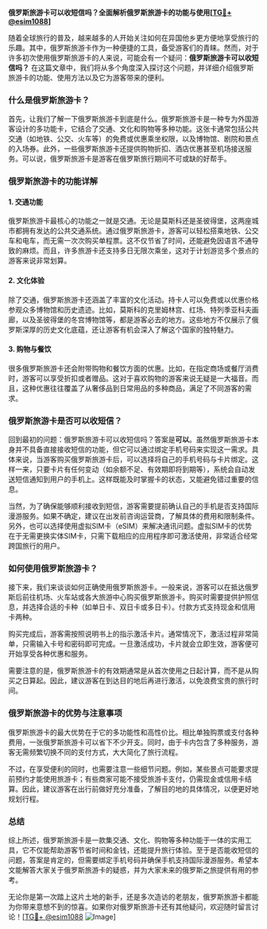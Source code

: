 **俄罗斯旅游卡可以收短信吗？全面解析俄罗斯旅游卡的功能与使用[[TG💪+ @esim1088](https://t.me/s/esim1088)]**

随着全球旅行的普及，越来越多的人开始关注如何在异国他乡更方便地享受旅行的乐趣。其中，俄罗斯旅游卡作为一种便捷的工具，备受游客们的青睐。然而，对于许多初次使用俄罗斯旅游卡的人来说，可能会有一个疑问：**俄罗斯旅游卡可以收短信吗？** 在这篇文章中，我们将从多个角度深入探讨这个问题，并详细介绍俄罗斯旅游卡的功能、使用方法以及它为游客带来的便利。

### 什么是俄罗斯旅游卡？

首先，让我们了解一下俄罗斯旅游卡到底是什么。俄罗斯旅游卡是一种专为外国游客设计的多功能卡，它结合了交通、文化和购物等多种功能。这张卡通常包括公共交通（如地铁、公交、火车等）的免费或优惠乘坐权限，以及博物馆、剧院和景点的入场券。此外，一些俄罗斯旅游卡还提供购物折扣、酒店优惠甚至机场接送服务。可以说，俄罗斯旅游卡是游客在俄罗斯旅行期间不可或缺的好帮手。

### 俄罗斯旅游卡的功能详解

#### 1. **交通功能**
俄罗斯旅游卡最核心的功能之一就是交通。无论是莫斯科还是圣彼得堡，这两座城市都拥有发达的公共交通系统。通过俄罗斯旅游卡，游客可以轻松搭乘地铁、公交车和电车，而无需一次次购买单程票。这不仅节省了时间，还能避免因语言不通导致的麻烦。而且，许多旅游卡还支持多日无限次乘坐，这对于计划游览多个景点的游客来说非常划算。

#### 2. **文化体验**
除了交通，俄罗斯旅游卡还涵盖了丰富的文化活动。持卡人可以免费或以优惠价格参观众多博物馆和历史遗迹。比如，莫斯科的克里姆林宫、红场、特列季亚科夫画廊，以及圣彼得堡的冬宫博物馆等，都是游客必去的地方。这些地方不仅展示了俄罗斯深厚的历史文化底蕴，还让游客有机会深入了解这个国家的独特魅力。

#### 3. **购物与餐饮**
很多俄罗斯旅游卡还会附带购物和餐饮方面的优惠。比如，在指定商场或餐厅消费时，游客可以享受折扣或者赠品。这对于喜欢购物的游客来说无疑是一大福音。而且，这种优惠往往覆盖了从奢侈品到日常用品的多种商品，满足了不同游客的需求。

### 俄罗斯旅游卡是否可以收短信？

回到最初的问题：俄罗斯旅游卡可以收短信吗？答案是**可以**。虽然俄罗斯旅游卡本身并不具备直接接收短信的功能，但它可以通过绑定手机号码来实现这一需求。具体来说，当游客购买俄罗斯旅游卡后，可以选择将自己的手机号码与卡片绑定。这样一来，只要卡片有任何变动（如余额不足、有效期即将到期等），系统会自动发送短信通知到用户的手机上。这样既能及时掌握卡的状态，又能避免错过重要的信息。

当然，为了确保能够顺利接收到短信，游客需要提前确认自己的手机是否支持国际漫游服务。如果不确定，建议在出发前咨询运营商，了解具体的费用和限制条件。另外，也可以选择使用虚拟SIM卡（eSIM）来解决通讯问题。虚拟SIM卡的优势在于无需更换实体SIM卡，只需下载相应的应用程序即可激活使用，非常适合经常跨国旅行的用户。

### 如何使用俄罗斯旅游卡？

接下来，我们来谈谈如何正确使用俄罗斯旅游卡。一般来说，游客可以在抵达俄罗斯后前往机场、火车站或各大旅游中心购买俄罗斯旅游卡。购买时需要提供护照信息，并选择合适的卡种（如单日卡、双日卡或多日卡）。付款方式支持现金和信用卡两种。

购买完成后，游客需按照说明书上的指示激活卡片。通常情况下，激活过程非常简单，只需输入卡号和密码即可完成。一旦激活成功，卡片就会立即生效，游客便可开始享受各种优惠和服务。

需要注意的是，俄罗斯旅游卡的有效期通常是从首次使用之日起计算，而不是从购买之日算起。因此，建议游客在到达目的地后再进行激活，以免浪费宝贵的旅行时间。

### 俄罗斯旅游卡的优势与注意事项

俄罗斯旅游卡的最大优势在于它的多功能性和高性价比。相比单独购票或支付各种费用，一张俄罗斯旅游卡可以省下不少开支。同时，由于卡内包含了多种服务，游客无需频繁切换不同的支付方式，大大简化了旅行流程。

不过，在享受便利的同时，也需要注意一些细节问题。例如，某些景点可能要求提前预约才能使用旅游卡；有些商家可能不接受旅游卡支付，仍需现金或信用卡结算。因此，建议游客在出行前做好充分准备，了解目的地的具体情况，以便更好地规划行程。

### 总结

综上所述，俄罗斯旅游卡是一款集交通、文化、购物等多种功能于一体的实用工具，它不仅能帮助游客节省时间和金钱，还能提升旅行体验。至于是否能收短信的问题，答案是肯定的，但需要绑定手机号码并确保手机支持国际漫游服务。希望本文能解答大家关于俄罗斯旅游卡的疑惑，并为大家未来的俄罗斯之旅提供有用的参考。

无论你是第一次踏上这片土地的新手，还是多次造访的老朋友，俄罗斯旅游卡都能为你带来意想不到的惊喜。如果你对俄罗斯旅游卡还有其他疑问，欢迎随时留言讨论！[[TG💪+ @esim1088](https://t.me/s/esim1088) ![Image](https://i.postimg.cc/4NQfJmqS/Snipaste-2025-05-13-00-14-12.png)]